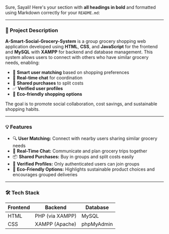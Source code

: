 Sure, Sayali! Here's your section with **all headings in bold** and formatted using Markdown correctly for your `README.md`:

---

### **📌 Project Description**

**A-Smart-Social-Grocery-System** is a group grocery shopping web application developed using **HTML**, **CSS**, and **JavaScript** for the frontend and **MySQL** with **XAMPP** for backend and database management. This system allows users to connect with others who have similar grocery needs, enabling:

* 🤝 **Smart user matching** based on shopping preferences
* 💬 **Real-time chat** for coordination
* 🧾 **Shared purchases** to split costs
* ✅ **Verified user profiles**
* 🌱 **Eco-friendly shopping options**

The goal is to promote social collaboration, cost savings, and sustainable shopping habits.

---

### **💡 Features**

* 🔍 **User Matching:** Connect with nearby users sharing similar grocery needs
* 💬 **Real-Time Chat:** Communicate and plan grocery trips together
* 📦 **Shared Purchases:** Buy in groups and split costs easily
* 🔐 **Verified Profiles:** Only authenticated users can join groups
* 🌿 **Eco-Friendly Options:** Highlights sustainable product choices and encourages grouped deliveries

---

### **🛠️ Tech Stack**

| **Frontend** | **Backend**     | **Database** |
| ------------ | --------------- | ------------ |
| HTML         | PHP (via XAMPP) | MySQL        |
| CSS          | XAMPP (Apache)  | phpMyAdmin   |


